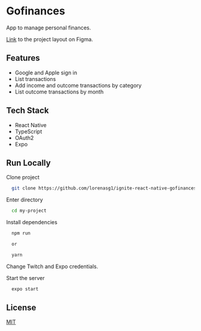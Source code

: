 
# Gofinances

App to manage personal finances.

[Link](https://www.figma.com/file/3Zn05QTHOWk9ABzkkZ1u0D/GoFinances-Ignite-Copy?node-id=0%3A1) to the project layout on Figma.



## Features

- Google and Apple sign in
- List transactions
- Add income and outcome transactions by category
- List outcome transactions by month


## Tech Stack

- React Native
- TypeScript
- OAuth2
- Expo



## Run Locally

Clone project

```bash
  git clone https://github.com/lorenasg1/ignite-react-native-gofinances.git
```

Enter directory

```bash
  cd my-project
```

Install dependencies

```bash
  npm run

  or

  yarn
```

Change Twitch and Expo credentials.

Start the server

```bash
  expo start
```


## License

[MIT](https://choosealicense.com/licenses/mit/)

